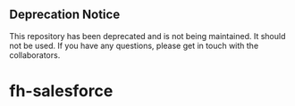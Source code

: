 ## Deprecation Notice
This repository has been deprecated and is not being maintained. It should not be used. If you have any questions, please get in touch with the collaborators.

fh-salesforce
=============
